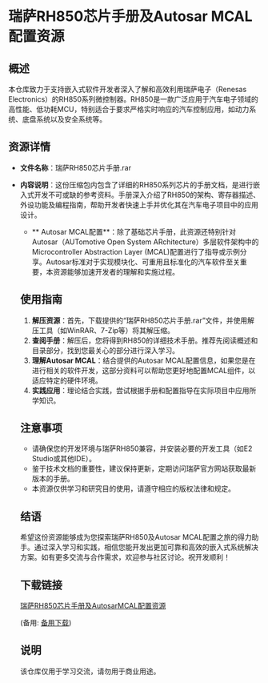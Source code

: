 # 瑞萨RH850芯片手册及Autosar MCAL配置资源

## 概述

本仓库致力于支持嵌入式软件开发者深入了解和高效利用瑞萨电子（Renesas Electronics）的RH850系列微控制器。RH850是一款广泛应用于汽车电子领域的高性能、低功耗MCU，特别适合于要求严格实时响应的汽车控制应用，如动力系统、底盘系统以及安全系统等。

## 资源详情

- **文件名称**：瑞萨RH850芯片手册.rar
- **内容说明**：这份压缩包内包含了详细的RH850系列芯片的手册文档，是进行嵌入式开发不可或缺的参考资料。手册深入介绍了RH850的架构、寄存器描述、外设功能及编程指南，帮助开发者快速上手并优化其在汽车电子项目中的应用设计。

  - ** Autosar MCAL配置**：除了基础芯片手册，此资源还特别针对Autosar（AUTomotive Open System ARchitecture）多层软件架构中的Microcontroller Abstraction Layer (MCAL)配置进行了指导或示例分享。Autosar标准对于实现模块化、可重用且标准化的汽车软件至关重要，本资源能够加速开发者的理解和实施过程。

  ## 使用指南

  1. **解压资源**：首先，下载提供的“瑞萨RH850芯片手册.rar”文件，并使用解压工具（如WinRAR、7-Zip等）将其解压缩。
  2. **查阅手册**：解压后，您将得到RH850的详细技术手册。推荐先阅读概述和目录部分，找到您最关心的部分进行深入学习。
  3. **理解Autosar MCAL**：结合提供的Autosar MCAL配置信息，如果您是在进行相关的软件开发，这部分资料可以帮助您更好地配置MCAL组件，以适应特定的硬件环境。
  4. **实践应用**：理论结合实践，尝试根据手册和配置指导在实际项目中应用所学知识。

  ## 注意事项

  - 请确保您的开发环境与瑞萨RH850兼容，并安装必要的开发工具（如E2 Studio或其他IDE）。
  - 鉴于技术文档的重要性，建议保持更新，定期访问瑞萨官方网站获取最新版本的手册。
  - 本资源仅供学习和研究目的使用，请遵守相应的版权法律和规定。

  ## 结语

  希望这份资源能够成为您探索瑞萨RH850及Autosar MCAL配置之旅的得力助手。通过深入学习和实践，相信您能开发出更加可靠和高效的嵌入式系统解决方案。如有更多交流与合作需求，欢迎参与社区讨论。祝开发顺利！

  ## 下载链接
  [瑞萨RH850芯片手册及AutosarMCAL配置资源](https://pan.quark.cn/s/4a546aa8bef4) 

  (备用: [备用下载](https://pan.baidu.com/s/1uoEDqXvQhTdKx2UI5_3OoA?pwd=1234))

  ## 说明

  该仓库仅用于学习交流，请勿用于商业用途。
